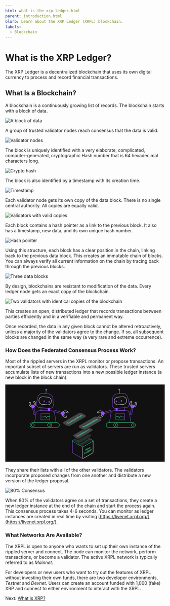 ```yaml
---
html: what-is-the-xrp-ledger.html
parent: introduction.html
blurb: Learn about the XRP Ledger (XRPL) blockchain.
labels:
  - Blockchain
---
```

# What is the XRP Ledger?

The XRP Ledger is a decentralized blockchain that uses its own digital currency to process and record financial transactions.


## What Is a Blockchain?

A blockchain is a continuously growing list of records. The blockchain starts with a block of data.

![A block of data](/img/introduction2-data-block.png)

A group of trusted validator nodes reach consensus that the data is valid.

![Validator nodes](/img/introduction3-validators.png)

The block is uniquely identified with a very elaborate, complicated, computer-generated, cryptographic Hash number that is 64 hexadecimal characters long.

![Crypto hash](/img/introduction4-hash.png)

The block is also identified by a timestamp with its creation time.

![Timestamp](/img/introduction5-time-stamp.png)

Each validator node gets its own copy of the data block. There is no single central authority. All copies are equally valid.

![Validators with valid copies](/img/introduction6-valid-copies.png)

Each block contains a hash pointer as a link to the previous block. It also has a timestamp, new data, and its own unique hash number.

![Hash pointer](/img/introduction7-two-blocks.png)

Using this structure, each block has a clear position in the chain, linking back to the previous data block. This creates an immutable chain of blocks. You can always verify all current information on the chain by tracing back through the previous blocks.

![Three data blocks](/img/introduction8-3-blocks.png)

By design, blockchains are resistant to modification of the data. Every ledger node gets an exact copy of the blockchain.

![Two validators with identical copies of the blockchain](/img/introduction9-2-sets-of-3.png)

This creates an open, distributed ledger that records transactions between parties efficiently and in a verifiable and permanent way.

Once recorded, the data in any given block cannot be altered retroactively, unless a majority of the validators agree to the change. If so, all subsequent blocks are changed in the same way (a very rare and extreme occurrence).

### How Does the Federated Consensus Process Work?

Most of the rippled servers in the XRPL monitor or propose transactions. An important subset of servers are run as validators. These trusted servers accumulate lists of new transactions into a new possible ledger instance (a new block in the block chain).

![Gathering Transactions](/img/introduction17-gather-txns.png)

They share their lists with all of the other validators. The validators incorporate proposed changes from one another and distribute a new version of the ledger proposal.

![80% Consensus](/img/introduction18-80-percent-consensus.png)

When 80% of the validators agree on a set of transactions, they create a new ledger instance at the end of the chain and start the process again. This consensus process takes 4-6 seconds. You can monitor as ledger instances are created in real time by visiting [https://livenet.xrpl.org/](https://livenet.xrpl.org/).

### What Networks Are Available?

The XRPL is open to anyone who wants to set up their own instance of the rippled server and connect. The node can monitor the network, perform transactions, or become a validator. The active XRPL network is typically referred to as _Mainnet_.

For developers or new users who want to try out the features of XRPL without investing their own funds, there are two developer environments, _Testnet_ and _Devnet_. Users can create an account funded with 1,000 (fake) XRP and connect to either environment to interact with the XRPL.

Next: [What is XRP?](what-is-xrp.md)
